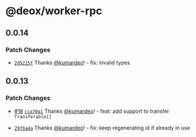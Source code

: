 # @deox/worker-rpc

## 0.0.14

### Patch Changes

- [`2d5215f`](https://github.com/kumardeo/deox/commit/2d5215f1d65fee984cdf60f41fc2e795ebce5e64) Thanks [@kumardeo](https://github.com/kumardeo)! - fix: invalid types

## 0.0.13

### Patch Changes

- [#18](https://github.com/kumardeo/deox/pull/18) [`cca70a1`](https://github.com/kumardeo/deox/commit/cca70a19cd9c42bbac556a5613d0ec38a60a79a9) Thanks [@kumardeo](https://github.com/kumardeo)! - feat: add support to transfer `Transferable[]`

- [`29fba4a`](https://github.com/kumardeo/deox/commit/29fba4a305a914ca1a82b5b4a74475de840d696d) Thanks [@kumardeo](https://github.com/kumardeo)! - fix: keep regenerating id if already in use
